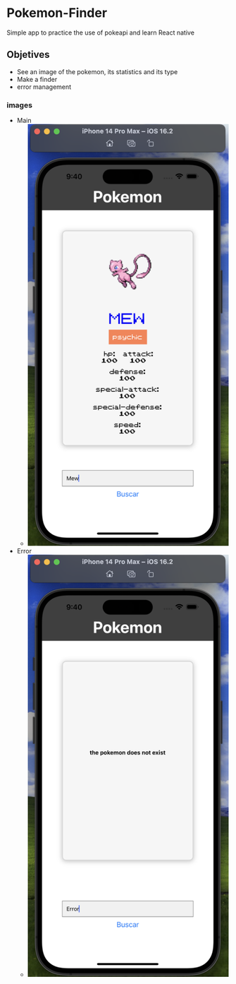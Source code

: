 # Pokemon-Finder

Simple app to practice the use of pokeapi and learn React native

## Objetives

<ul>
    <li>See an image of the pokemon, its statistics and its type</li>
    <li>Make a finder</li>
    <li>error management</li>
</ul>

### images
+ Main
    - ![](./assets/Screenshot_main.png)
+ Error
    - ![](./assets/Screenshot_error.png)